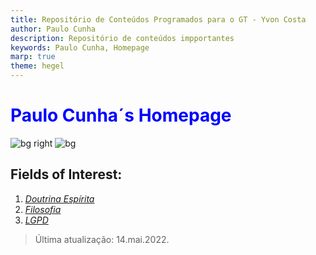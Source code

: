 ```yaml
---
title: Repositório de Conteúdos Programados para o GT - Yvon Costa
author: Paulo Cunha
description: Repositório de conteúdos impportantes 
keywords: Paulo Cunha, Homepage
marp: true
theme: hegel
---
```


<!-- 
    Styles got from Juan Vera del Campo at https://github.com/Juanvvc/markdown-slides
-->
<style>

h1 {
    color: blue;
}

:root {
    --main-color: #e65014;
    --darker-color: #e65014;
    --lighter-color: #e26c3e;
    --extra-back-color: rgb(175, 172, 172);
}

</style>

# Paulo Cunha´s Homepage

<!-- ![bg right](https://www.laphamsquarterly.org/sites/default/files/styles/tall_rectangle_custom_user_small_2x/public/images/contributor/plato_360x450.jpg?itok=oC0U0lCq&timestamp=1414179137) -->
![bg right](https://cdn.britannica.com/75/177675-131-B7A64EA6/detail-Aristotle-School-of-Athens-Plato-Raphael.jpg)
![bg](https://ichef.bbci.co.uk/news/1024/branded_portuguese/47A7/production/_106234381_bbcbrasil_allankardec_acervodafederacaoespiritabrasileira.jpg)

<!-- _class: cool-list -->

## Fields of Interest:

1. *[Doutrina Espírita](./espiritismo/index.html)*
2. *[Filosofia]()*
3. *[LGPD](./lgpd/index.html)*
<!-- 3. *[Who am I?](./lgpd/index.html#2])* -->

> Última atualização: 14.mai.2022.